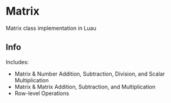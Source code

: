# Matrix
Matrix class implementation in Luau
## Info
Includes:
- Matrix & Number Addition, Subtraction, Division, and Scalar Multiplication
- Matrix & Matrix Addition, Subtraction, and Multiplication
- Row-level Operations
